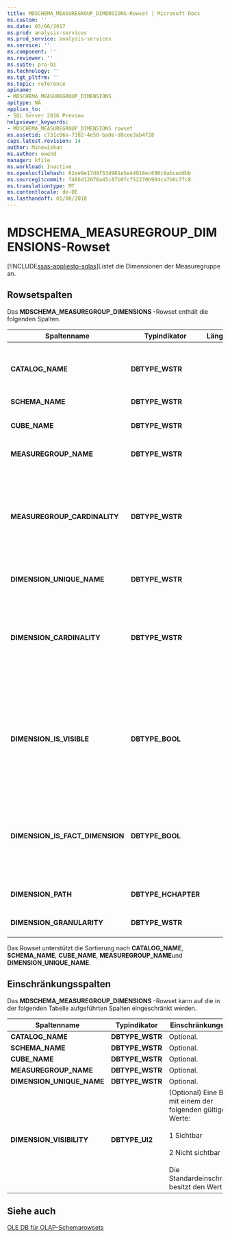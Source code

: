 ```yaml
---
title: MDSCHEMA_MEASUREGROUP_DIMENSIONS-Rowset | Microsoft Docs
ms.custom: ''
ms.date: 03/06/2017
ms.prod: analysis-services
ms.prod_service: analysis-services
ms.service: ''
ms.component: ''
ms.reviewer: ''
ms.suite: pro-bi
ms.technology: ''
ms.tgt_pltfrm: ''
ms.topic: reference
apiname:
- MDSCHEMA_MEASUREGROUP_DIMENSIONS
apitype: NA
applies_to:
- SQL Server 2016 Preview
helpviewer_keywords:
- MDSCHEMA_MEASUREGROUP_DIMENSIONS rowset
ms.assetid: c731c06a-7382-4e50-ba0e-d8cee3ab4f28
caps.latest.revision: 14
author: Minewiskan
ms.author: owend
manager: kfile
ms.workload: Inactive
ms.openlocfilehash: 62ee9e17d9f53d981e5e44918ec690c9abceddbb
ms.sourcegitcommit: f486d12078a45c87b0fcf52270b904ca7b0c7fc8
ms.translationtype: MT
ms.contentlocale: de-DE
ms.lasthandoff: 01/08/2018
---
```

# <a name="mdschemameasuregroupdimensions-rowset"></a>MDSCHEMA_MEASUREGROUP_DIMENSIONS-Rowset
[!INCLUDE[ssas-appliesto-sqlas](../../../includes/ssas-appliesto-sqlas.md)]Listet die Dimensionen der Measuregruppe an.  
  
## <a name="rowset-columns"></a>Rowsetspalten  
 Das **MDSCHEMA_MEASUREGROUP_DIMENSIONS** -Rowset enthält die folgenden Spalten.  
  
|Spaltenname|Typindikator|Länge|Description|  
|-----------------|--------------------|------------|-----------------|  
|**CATALOG_NAME**|**DBTYPE_WSTR**||Der Name des Katalogs, zu dem diese Measuregruppe gehört. **NULL** , wenn der Anbieter keine Kataloge unterstützt.|  
|**SCHEMA_NAME**|**DBTYPE_WSTR**||Nicht unterstützt.|  
|**CUBE_NAME**|**DBTYPE_WSTR**||Der Name des Cubes, zu dem diese Measuregruppe gehört.|  
|**MEASUREGROUP_NAME**|**DBTYPE_WSTR**||Der Name der Measuregruppe.|  
|**MEASUREGROUP_CARDINALITY**|**DBTYPE_WSTR**||Die Anzahl der Instanzen, die ein Measure in der Measuregruppe für ein einzelnes Dimensionselement haben kann. Zulässige Werte:<br /><br /> **EINE**<br /><br /> **VIELE**|  
|**DIMENSION_UNIQUE_NAME**|**DBTYPE_WSTR**||Der eindeutige Name für die Dimension.|  
|**DIMENSION_CARDINALITY**|**DBTYPE_WSTR**||Die Anzahl der Instanzen, die ein Dimensionselement für eine einzelne Instanz eines Measures der Measuregruppe haben kann. Zulässige Werte:<br /><br /> **EINE**<br /><br /> **VIELE**|  
|**DIMENSION_IS_VISIBLE**|**DBTYPE_BOOL**||Ein boolescher Wert, der angibt, ob die Hierarchien in der Dimension sichtbar sind.<br /><br /> Gibt **TRUE** zurück, wenn eine oder mehrere Hierarchien in der Dimension sichtbar sind; andernfalls wird **FALSE**zurückgegeben.|  
|**DIMENSION_IS_FACT_DIMENSION**|**DBTYPE_BOOL**||Ein boolescher Wert, der angibt, ob die Dimension eine Faktendimension ist.<br /><br /> Gibt **TRUE** zurück, wenn die Dimension eine Faktendimension ist; andernfalls wird **FALSE**zurückgegeben.|  
|**DIMENSION_PATH**|**DBTYPE_HCHAPTER**||Eine Liste der Dimensionen für die Referenzdimension.|  
|**DIMENSION_GRANULARITY**|**DBTYPE_WSTR**||Der eindeutige Name der Granularitätshierarchie.|  
  
 Das Rowset unterstützt die Sortierung nach **CATALOG_NAME**, **SCHEMA_NAME**, **CUBE_NAME**, **MEASUREGROUP_NAME**und **DIMENSION_UNIQUE_NAME**.  
  
## <a name="restriction-columns"></a>Einschränkungsspalten  
 Das **MDSCHEMA_MEASUREGROUP_DIMENSIONS** -Rowset kann auf die in der folgenden Tabelle aufgeführten Spalten eingeschränkt werden.  
  
|Spaltenname|Typindikator|Einschränkungsstatus|  
|-----------------|--------------------|-----------------------|  
|**CATALOG_NAME**|**DBTYPE_WSTR**|Optional.|  
|**SCHEMA_NAME**|**DBTYPE_WSTR**|Optional.|  
|**CUBE_NAME**|**DBTYPE_WSTR**|Optional.|  
|**MEASUREGROUP_NAME**|**DBTYPE_WSTR**|Optional.|  
|**DIMENSION_UNIQUE_NAME**|**DBTYPE_WSTR**|Optional.|  
|**DIMENSION_VISIBILITY**|**DBTYPE_UI2**|(Optional) Eine Bitmap mit einem der folgenden gültigen Werte:<br /><br /> 1 Sichtbar<br /><br /> 2 Nicht sichtbar<br /><br /> Die Standardeinschränkung besitzt den Wert 1.|  
  
## <a name="see-also"></a>Siehe auch  
 [OLE DB für OLAP-Schemarowsets](../../../analysis-services/schema-rowsets/ole-db-olap/ole-db-for-olap-schema-rowsets.md)  
  
  

